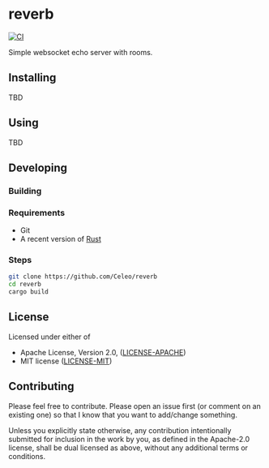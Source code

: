# reverb

[![CI](https://github.com/Celeo/reverb/workflows/CI/badge.svg?branch=master)](https://github.com/celeo/reverb/actions?query=workflow%3ACI)

Simple websocket echo server with rooms.

## Installing

TBD

## Using

TBD

## Developing

### Building

### Requirements

* Git
* A recent version of [Rust](https://www.rust-lang.org/tools/install)

### Steps

```sh
git clone https://github.com/Celeo/reverb
cd reverb
cargo build
```

## License

Licensed under either of

* Apache License, Version 2.0, ([LICENSE-APACHE](LICENSE-APACHE))
* MIT license ([LICENSE-MIT](LICENSE-MIT))

## Contributing

Please feel free to contribute. Please open an issue first (or comment on an existing one) so that I know that you want to add/change something.

Unless you explicitly state otherwise, any contribution intentionally submitted for inclusion in the work by you, as defined in the Apache-2.0 license, shall be dual licensed as above, without any additional terms or conditions.
